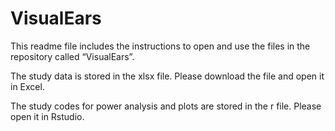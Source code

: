 # VisualEars
This readme file includes the instructions to open and use the files in the repository called “VisualEars”.

The study data is stored in the xlsx file. Please download the file and open it in Excel.

The study codes for power analysis and plots are stored in the r file. Please open it in Rstudio.
